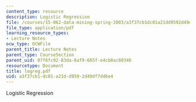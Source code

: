 ```yaml
---
content_type: resource
description: Logistic Regression
file: /courses/15-062-data-mining-spring-2003/a3f37cb1dc01a21dd9592d49df7dd6e4_logreg.pdf
file_type: application/pdf
learning_resource_types:
- Lecture Notes
ocw_type: OCWFile
parent_title: Lecture Notes
parent_type: CourseSection
parent_uid: 07f6fc92-83da-6af9-685f-e4cb0ac80346
resourcetype: Document
title: logreg.pdf
uid: a3f37cb1-dc01-a21d-d959-2d49df7dd6e4
---
```

Logistic Regression

